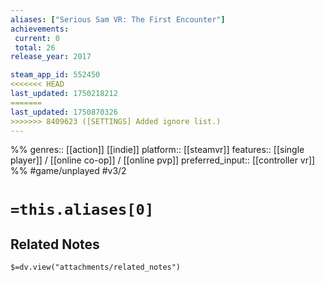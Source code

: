 ```yaml
---
aliases: ["Serious Sam VR: The First Encounter"]
achievements:
 current: 0
 total: 26
release_year: 2017

steam_app_id: 552450
<<<<<<< HEAD
last_updated: 1750218212
=======
last_updated: 1750870326
>>>>>>> 8409623 ([SETTINGS] Added ignore list.)
---
```

%%
genres:: [[action]] [[indie]]
platform:: [[steamvr]]
features:: [[single player]] / [[online co-op]] / [[online pvp]]
preferred_input:: [[controller vr]]
%%
#game/unplayed
#v3/2

# `=this.aliases[0]`
## Related Notes
`$=dv.view("attachments/related_notes")`
